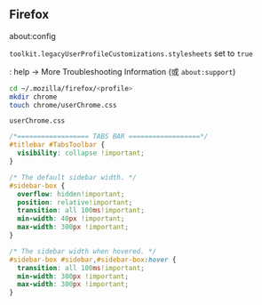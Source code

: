 ## Firefox

about:config

`toolkit.legacyUserProfileCustomizations.stylesheets` set to `true`

<profile>: help -> More Troubleshooting Information (或 `about:support`)

```bash
cd ~/.mozilla/firefox/<profile>
mkdir chrome
touch chrome/userChrome.css
```

`userChrome.css`

```css
/*================== TABS BAR ==================*/
#titlebar #TabsToolbar {
  visibility: collapse !important;
}

/* The default sidebar width. */
#sidebar-box {
  overflow: hidden!important;
  position: relative!important;
  transition: all 100ms!important;
  min-width: 40px !important;
  max-width: 300px !important;
}

/* The sidebar width when hovered. */
#sidebar-box #sidebar,#sidebar-box:hover {
  transition: all 100ms!important;
  min-width: 300px !important;
  max-width: 300px !important;
}
```
